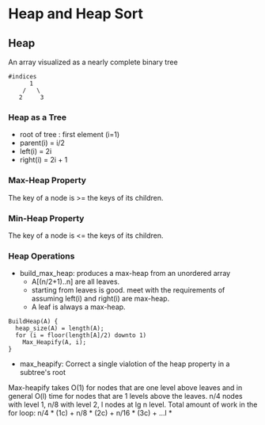# Heap and Heap Sort

## Heap

An array visualized as a nearly complete binary tree


```shell
#indices
      1
    /   \
   2     3
```

### Heap as a Tree

- root of tree : first element (i=1)
- parent(i) = i/2
- left(i) = 2i
- right(i) = 2i + 1

### Max-Heap Property

The key of a node is >= the keys of its children.

### Min-Heap Property

The key of a node is <= the keys of its children.

### Heap Operations

- build_max_heap: produces a max-heap from an unordered array
  - A[(n/2+1)..n] are all leaves.
  - starting from leaves is good. meet with the requirements of assuming left(i) and right(i) are max-heap.
  - A leaf is always a max-heap.

```shell
BuildHeap(A) {
  heap_size(A) = length(A);
  for (i = floor(length[A]/2) downto 1)
    Max_Heapify(A, i);
}
```

- max_heapify: Correct a single vialotion of the heap property in a subtree's root


Max-heapify takes O(1) for nodes that are one level above leaves and in general
O(l) time for nodes that are 1 levels above the leaves.
n/4 nodes with level 1, n/8 with level 2,  l nodes at lg n level.
Total amount of work in the for loop:
n/4 * (1c) + n/8 * (2c) + n/16 * (3c) + ...l *  
